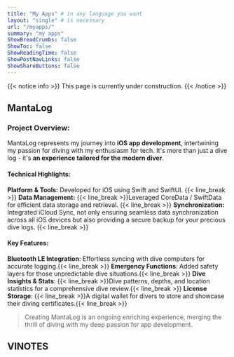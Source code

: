 ```yaml
---
title: "My Apps" # in any language you want
layout: "single" # is necessary
url: "/myapps/"
summary: "my apps"
ShowBreadCrumbs: false
ShowToc: false
ShowReadingTime: false
ShowPostNavLinks: false
ShowShareButtons: false
---
```


{{< notice info >}}
This page is currently under construction.
{{< /notice >}}

## MantaLog

### Project Overview:
MantaLog represents my journey into **iOS app development**, intertwining my passion for diving with my enthusiasm for tech. It's more than just a dive log - it's **an experience tailored for the modern diver**.

#### Technical Highlights:
**Platform & Tools:** Developed for iOS using Swift and SwiftUI. {{< line_break >}}
**Data Management:** {{< line_break >}}Leveraged CoreData / SwiftData for efficient data storage and retrieval. {{< line_break >}}
**Synchronization:** Integrated iCloud Sync, not only ensuring seamless data synchronization across all iOS devices but also providing a secure backup for your precious dive logs. {{< line_break >}}

#### Key Features:
**Bluetooth LE Integration**: Effortless syncing with dive computers for accurate logging.{{< line_break >}}
**Emergency Functions**: Added safety layers for those unpredictable dive situations.{{< line_break >}}
**Dive Insights & Stats**: {{< line_break >}}Dive patterns, depths, and location statistics for a comprehensive dive review.{{< line_break >}}
**License Storage**: {{< line_break >}}A digital wallet for divers to store and showcase their diving certificates.{{< line_break >}}

> Creating MantaLog is an ongoing enriching experience, merging the thrill of diving with my deep passion for app development.

## VINOTES